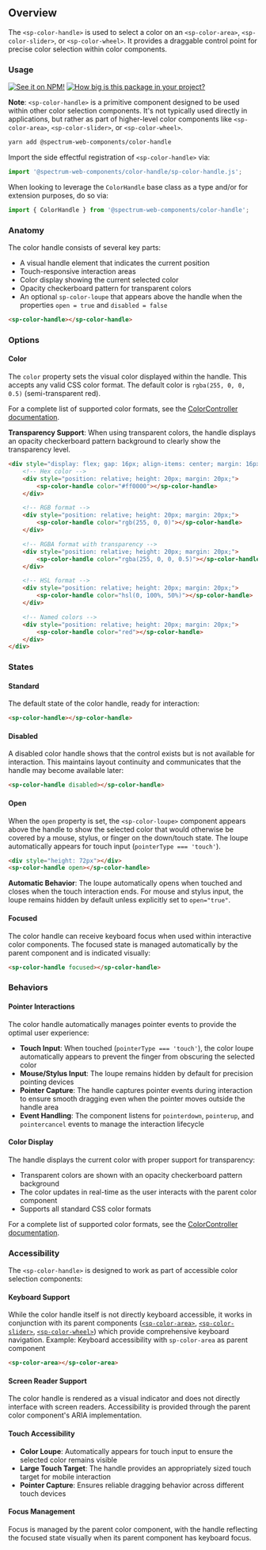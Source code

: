 ## Overview

The `<sp-color-handle>` is used to select a color on an `<sp-color-area>`, `<sp-color-slider>`, or `<sp-color-wheel>`. It provides a draggable control point for precise color selection within color components.

### Usage

[![See it on NPM!](https://img.shields.io/npm/v/@spectrum-web-components/color-handle?style=for-the-badge)](https://www.npmjs.com/package/@spectrum-web-components/color-handle)
[![How big is this package in your project?](https://img.shields.io/bundlephobia/minzip/@spectrum-web-components/color-handle?style=for-the-badge)](https://bundlephobia.com/result?p=@spectrum-web-components/color-handle)

**Note**: `<sp-color-handle>` is a primitive component designed to be used within other color selection components. It's not typically used directly in applications, but rather as part of higher-level color components like `<sp-color-area>`, `<sp-color-slider>`, or `<sp-color-wheel>`.

```bash
yarn add @spectrum-web-components/color-handle
```

Import the side effectful registration of `<sp-color-handle>` via:

```javascript
import '@spectrum-web-components/color-handle/sp-color-handle.js';
```

When looking to leverage the `ColorHandle` base class as a type and/or for extension purposes, do so via:

```javascript
import { ColorHandle } from '@spectrum-web-components/color-handle';
```

### Anatomy

The color handle consists of several key parts:

- A visual handle element that indicates the current position
- Touch-responsive interaction areas
- Color display showing the current selected color
- Opacity checkerboard pattern for transparent colors
- An optional `sp-color-loupe` that appears above the handle when the properties `open = true` and `disabled = false`

```html
<sp-color-handle></sp-color-handle>
```

### Options

#### Color

The `color` property sets the visual color displayed within the handle. This accepts any valid CSS color format. The default color is `rgba(255, 0, 0, 0.5)` (semi-transparent red).

For a complete list of supported color formats, see the [ColorController documentation](/tools/color-controller#supported-color-formats).

**Transparency Support**: When using transparent colors, the handle displays an opacity checkerboard pattern background to clearly show the transparency level.

```html
<div style="display: flex; gap: 16px; align-items: center; margin: 16px 0;">
    <!-- Hex color -->
    <div style="position: relative; height: 20px; margin: 20px;">
        <sp-color-handle color="#ff0000"></sp-color-handle>
    </div>

    <!-- RGB format -->
    <div style="position: relative; height: 20px; margin: 20px;">
        <sp-color-handle color="rgb(255, 0, 0)"></sp-color-handle>
    </div>

    <!-- RGBA format with transparency -->
    <div style="position: relative; height: 20px; margin: 20px;">
        <sp-color-handle color="rgba(255, 0, 0, 0.5)"></sp-color-handle>
    </div>

    <!-- HSL format -->
    <div style="position: relative; height: 20px; margin: 20px;">
        <sp-color-handle color="hsl(0, 100%, 50%)"></sp-color-handle>
    </div>

    <!-- Named colors -->
    <div style="position: relative; height: 20px; margin: 20px;">
        <sp-color-handle color="red"></sp-color-handle>
    </div>
</div>
```

### States

#### Standard

The default state of the color handle, ready for interaction:

```html
<sp-color-handle></sp-color-handle>
```

#### Disabled

A disabled color handle shows that the control exists but is not available for interaction. This maintains layout continuity and communicates that the handle may become available later:

```html
<sp-color-handle disabled></sp-color-handle>
```

#### Open

When the `open` property is set, the `<sp-color-loupe>` component appears above the handle to show the selected color that would otherwise be covered by a mouse, stylus, or finger on the down/touch state. The loupe automatically appears for touch input (`pointerType === 'touch'`).

```html
<div style="height: 72px"></div>
<sp-color-handle open></sp-color-handle>
```

**Automatic Behavior**: The loupe automatically opens when touched and closes when the touch interaction ends. For mouse and stylus input, the loupe remains hidden by default unless explicitly set to `open="true"`.

#### Focused

The color handle can receive keyboard focus when used within interactive color components. The focused state is managed automatically by the parent component and is indicated visually:

```html
<sp-color-handle focused></sp-color-handle>
```

### Behaviors

#### Pointer Interactions

The color handle automatically manages pointer events to provide the optimal user experience:

- **Touch Input**: When touched (`pointerType === 'touch'`), the color loupe automatically appears to prevent the finger from obscuring the selected color
- **Mouse/Stylus Input**: The loupe remains hidden by default for precision pointing devices
- **Pointer Capture**: The handle captures pointer events during interaction to ensure smooth dragging even when the pointer moves outside the handle area
- **Event Handling**: The component listens for `pointerdown`, `pointerup`, and `pointercancel` events to manage the interaction lifecycle

#### Color Display

The handle displays the current color with proper support for transparency:

- Transparent colors are shown with an opacity checkerboard pattern background
- The color updates in real-time as the user interacts with the parent color component
- Supports all standard CSS color formats

For a complete list of supported color formats, see the [ColorController documentation](/tools/color-controller#supported-color-formats).

### Accessibility

The `<sp-color-handle>` is designed to work as part of accessible color selection components:

#### Keyboard Support

While the color handle itself is not directly keyboard accessible, it works in conjunction with its parent components ([`<sp-color-area>`](/components/color-area), [`<sp-color-slider>`](/components/color-slider), [`<sp-color-wheel>`](/components/color-wheel)) which provide comprehensive keyboard navigation.
Example: Keyboard accessibility with `sp-color-area` as parent component

```html
<sp-color-area></sp-color-area>
```

#### Screen Reader Support

The color handle is rendered as a visual indicator and does not directly interface with screen readers. Accessibility is provided through the parent color component's ARIA implementation.

#### Touch Accessibility

- **Color Loupe**: Automatically appears for touch input to ensure the selected color remains visible
- **Large Touch Target**: The handle provides an appropriately sized touch target for mobile interaction
- **Pointer Capture**: Ensures reliable dragging behavior across different touch devices

#### Focus Management

Focus is managed by the parent color component, with the handle reflecting the focused state visually when its parent component has keyboard focus.
